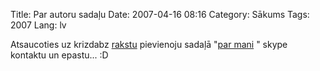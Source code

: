 Title: Par autoru sadaļu
Date: 2007-04-16 08:16
Category: Sākums
Tags: 2007
Lang: lv

Atsaucoties uz krizdabz [rakstu][1]  pievienoju  sadaļā "[par mani][2] " skype kontaktu un epastu... :D

  [1]: http://krizdabz.id.lv/2007/04/15/par-autoru-sadala-blogos/
  [2]: http://nesaprot.net/blog/about/
